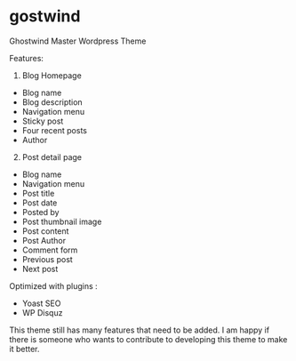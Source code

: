 # gostwind
Ghostwind Master Wordpress Theme

Features:

1. Blog Homepage
+ Blog name
+ Blog description
+ Navigation menu
+ Sticky post
+ Four recent posts
+ Author

2. Post detail page
+ Blog name
+ Navigation menu
+ Post title
+ Post date
+ Posted by
+ Post thumbnail image
+ Post content
+ Post Author
+ Comment form
+ Previous post
+ Next post

Optimized with plugins :
+ Yoast SEO
+ WP Disquz

This theme still has many features that need to be added. I am happy if there is someone who wants to contribute to developing this theme to make it better.
